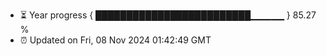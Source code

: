 - ⏳ Year progress { █████████████████████████▁▁▁▁▁ } 85.27 %
- ⏰ Updated on Fri, 08 Nov 2024 01:42:49 GMT

